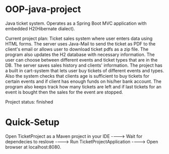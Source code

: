 # OOP-java-project

Java ticket system. Operates as a Spring Boot MVC application with embedded H2(Hibernate dialect).

Current project plan: 
  Ticket sales system where user enters data using HTML forms.
  The server uses Java-Mail to send the ticket as PDF to the client's email or allows user to download ticket pdfs as a zip file.
  The program also updates the H2 database with necessary information.
  The user can choose between different events and ticket types that are in the DB. The server saves sales history and clients' information. The project has a built in cart-system that lets user buy tickets of different events and types. Also the system checks that clients age is sufficient to buy tickets for certain events and if client has enough funds on his/her bank account. The program also keeps track how many tickets are left and if last tickets for an event is bought then the sales for the event are stopped.
  
  Project status: finished
  

  # Quick-Setup

  Open TicketProject as a Maven project in your IDE ----> Wait for dependecies to reslove ----> 
  Run TicketProjectApplication ----> Open browser at localhost:8080.
